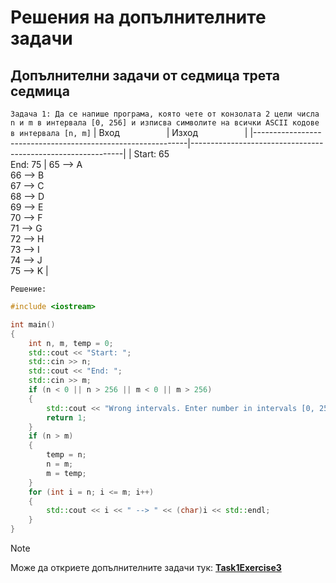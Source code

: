 # Решения на допълнителните задачи

## Допълнителни задачи от седмица трета седмица
`Задача 1: Да се напише програма, която чете от конзолата 2 цели числа n и m в интервала [0, 256] и изписва символите на всички ASCII кодове в интервала [n, m]`
| Вход&nbsp;&nbsp;&nbsp;&nbsp;&nbsp;&nbsp;&nbsp;&nbsp;&nbsp;&nbsp;&nbsp;&nbsp;&nbsp;&nbsp;&nbsp;&nbsp;&nbsp;&nbsp; | Изход&nbsp;&nbsp;&nbsp;&nbsp;&nbsp;&nbsp;&nbsp;&nbsp;&nbsp;&nbsp;&nbsp;&nbsp;&nbsp;&nbsp;&nbsp;&nbsp;&nbsp;&nbsp; |
|-------------------------------------------------------------|-------------------------------------------------------------|
| Start: 65 <br/> End: 75                                                          | 65 --> A <br/> 66 --> B <br/> 67 --> C <br/> 68 --> D <br/> 69 --> E <br/>70 --> F <br/> 71 --> G <br/> 72 --> H <br/> 73 --> I <br/> 74 --> J <br/> 75 --> K                                                           |

`Решение:`
```cpp
#include <iostream>

int main()
{
	int n, m, temp = 0;
	std::cout << "Start: ";
	std::cin >> n;
	std::cout << "End: ";
	std::cin >> m;
	if (n < 0 || n > 256 || m < 0 || m > 256) 
	{
		std::cout << "Wrong intervals. Enter number in intervals [0, 256]!" << std::endl;
		return 1;
	}
	if (n > m) 
	{
		temp = n;
		n = m;
		m = temp;
	}
	for (int i = n; i <= m; i++) 
	{
		std::cout << i << " --> " << (char)i << std::endl;
	}
}

```

> [!NOTE]
> Може да откриете допълнителните задачи тук:
>  [**Task1Exercise3**](https://github.com/cathy-09/Introduction-To-Programming/blob/main/Week%203/Tasks/cppFilesExercise3/Task1Exercise3.cpp)
